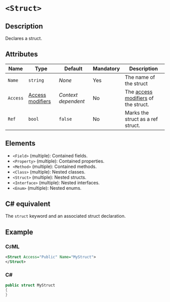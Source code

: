 # `<Struct>`

## Description

Declares a struct.

## Attributes

| Name | Type | Default | Mandatory | Description |
|---|---|---|---|---|
| `Name` | `string` | *None* | Yes | The name of the struct |
| `Access` | [Access modifiers](../types/access-modifiers.md) | *Context dependent* | No | The [access modifiers](https://learn.microsoft.com/en-us/dotnet/csharp/programming-guide/classes-and-structs/access-modifiers) of the struct. |
| `Ref` | `bool` | `false` | No | Marks the struct as a ref struct. |

## Elements

- `<Field>` (multiple): Contained fields.
- `<Property>` (multiple): Contained properties.
- `<Method>` (multiple): Contained methods.
- `<Class>` (multiple): Nested classes.
- `<Struct>` (multiple): Nested structs.
- `<Interface>` (multiple): Nested interfaces.
- `<Enum>` (multiple): Nested enums.

## C# equivalent

The `struct` keyword and an associated struct declaration.

## Example

### C♯ML

```xml
<Struct Access="Public" Name="MyStruct">
</Struct>
```

### C#

```csharp
public struct MyStruct
{
}
```

